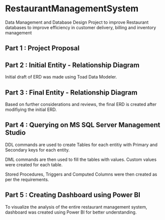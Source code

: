 # RestaurantManagementSystem

Data Management and Database Design Project to improve Restaurant databases to improve efficiency in customer delivery, billing and inventory management

## Part 1 : Project Proposal

## Part 2 : Initial Entity - Relationship Diagram

Initial draft of ERD was made using Toad Data Modeler.

## Part 3 : Final Entity - Relationship Diagram

Based on further considerations and reviews, the final ERD is created after modifiying the initial ERD.

## Part 4 : Querying on MS SQL Server Management Studio

DDL commands are used to create Tables for each entitiy with Primary and Secondary keys for each entity.

DML commands are then used to fill the tables with values. Custom values were created for each table.

Stored Procedures, Triggers and Computed Columns were then created as per the requirements.

## Part 5 : Creating Dashboard using Power BI

To visualize the analysis of the entire restaurant management system, dashboard was created using Power BI for better understanding.
